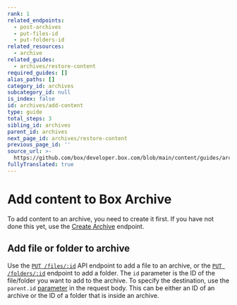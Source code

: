 ```yaml
---
rank: 1
related_endpoints:
  - post-archives
  - put-files-id
  - put-folders-id
related_resources:
  - archive
related_guides:
  - archives/restore-content
required_guides: []
alias_paths: []
category_id: archives
subcategory_id: null
is_index: false
id: archives/add-content
type: guide
total_steps: 3
sibling_id: archives
parent_id: archives
next_page_id: archives/restore-content
previous_page_id: ''
source_url: >-
  https://github.com/box/developer.box.com/blob/main/content/guides/archives/add-content.md
fullyTranslated: true
---
```

# Add content to Box Archive

To add content to an archive, you need to create it first. If you have not done this yet, use the [Create Archive][Create Archive] endpoint.

## Add file or folder to archive

Use the [`PUT /files/:id`][Update file] API endpoint to add a file to an archive, or the [`PUT /folders/:id`][Update folder] endpoint to add a folder. The `id` parameter is the ID of the file/folder you want to add to the archive. To specify the destination, use the `parent.id` [parameter][Update parent id of folder] in the request body. This can be either an ID of an archive or the ID of a folder that is inside an archive.

[Create Archive]: https://developer.box.com/reference/v2025.0/post-archives/

[Update file]: e://put-files-id

[Update parent id of file]: https://developer.box.com/reference/put-files-id/#param-parent-id

[Update folder]: e://put-folders-id

[Update parent id of folder]: https://developer.box.com/reference/put-folders-id/#param-parent-id
